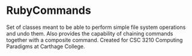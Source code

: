 # RubyCommands

Set of classes meant to be able to perform simple file system operations and undo them. Also provides
the capability of chaining commands together with a composite command. Created for CSC 3210 Computing Paradigms at Carthage College.

